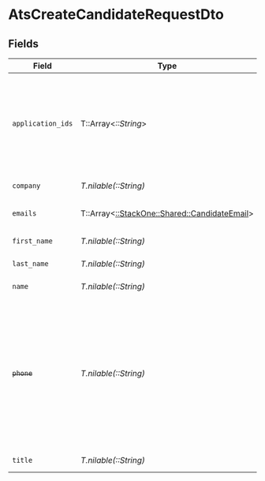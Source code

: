 # AtsCreateCandidateRequestDto


## Fields

| Field                                                                                                                                           | Type                                                                                                                                            | Required                                                                                                                                        | Description                                                                                                                                     | Example                                                                                                                                         |
| ----------------------------------------------------------------------------------------------------------------------------------------------- | ----------------------------------------------------------------------------------------------------------------------------------------------- | ----------------------------------------------------------------------------------------------------------------------------------------------- | ----------------------------------------------------------------------------------------------------------------------------------------------- | ----------------------------------------------------------------------------------------------------------------------------------------------- |
| `application_ids`                                                                                                                               | T::Array<*::String*>                                                                                                                            | :heavy_minus_sign:                                                                                                                              | List of candidate application IDs                                                                                                               | [<br/>"123e4567-e89b-12d3-a456-426614174000",<br/>"523e1234-e89b-fdd2-a456-762545121101"<br/>]                                                  |
| `company`                                                                                                                                       | *T.nilable(::String)*                                                                                                                           | :heavy_minus_sign:                                                                                                                              | Candidate company                                                                                                                               | Company Inc.                                                                                                                                    |
| `emails`                                                                                                                                        | T::Array<[::StackOne::Shared::CandidateEmail](../../models/shared/candidateemail.md)>                                                           | :heavy_minus_sign:                                                                                                                              | List of candidate emails                                                                                                                        |                                                                                                                                                 |
| `first_name`                                                                                                                                    | *T.nilable(::String)*                                                                                                                           | :heavy_minus_sign:                                                                                                                              | Candidate first name                                                                                                                            | Romain                                                                                                                                          |
| `last_name`                                                                                                                                     | *T.nilable(::String)*                                                                                                                           | :heavy_minus_sign:                                                                                                                              | Candidate last name                                                                                                                             | Sestier                                                                                                                                         |
| `name`                                                                                                                                          | *T.nilable(::String)*                                                                                                                           | :heavy_minus_sign:                                                                                                                              | Candidate name                                                                                                                                  | Romain Sestier                                                                                                                                  |
| ~~`phone`~~                                                                                                                                     | *T.nilable(::String)*                                                                                                                           | :heavy_minus_sign:                                                                                                                              | : warning: ** DEPRECATED **: This will be removed in a future release, please migrate away from it as soon as possible.<br/><br/>Candidate phone number | +16178294093                                                                                                                                    |
| `title`                                                                                                                                         | *T.nilable(::String)*                                                                                                                           | :heavy_minus_sign:                                                                                                                              | Candidate title                                                                                                                                 | Software Engineer                                                                                                                               |